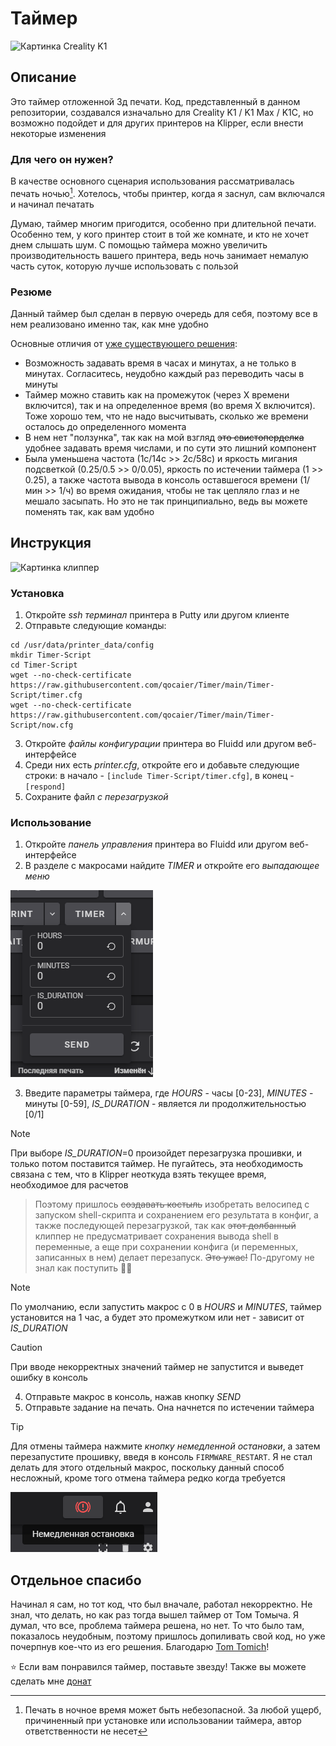 # Таймер
![Картинка Creality K1](https://img.staticdj.com/d1b71daaac31057d42f7d780b969e2aa_2560x.jpg)
## Описание
Это таймер отложенной 3д печати. Код, представленный в данном репозитории, создавался изначально для Creality K1 / K1 Max / K1C, но возможно подойдет и для других принтеров на Klipper, если внести некоторые изменения
### Для чего он нужен?
В качестве основного сценария использования рассматривалась печать ночью[^1]. Хотелось, чтобы принтер, когда я заснул, сам включался и начинал печатать

Думаю, таймер многим пригодится, особенно при длительной печати. Особенно тем, у кого принтер стоит в той же комнате, и кто не хочет днем слышать шум. С помощью таймера можно увеличить производительность вашего принтера, ведь ночь занимает немалую часть суток, которую лучше использовать с пользой
### Резюме
Данный таймер был сделан в первую очередь для себя, поэтому все в нем реализовано именно так, как мне удобно 

Основные отличия от [уже существующего решения](https://github.com/Tombraider2006/K1/blob/main/timer.md):
* Возможность задавать время в часах и минутах, а не только в минутах. Согласитесь, неудобно каждый раз переводить часы в минуты
* Таймер можно ставить как на промежуток (через X времени включится), так и на определенное время (во время X включится). Тоже хорошо тем, что не надо высчитывать, сколько же времени осталось до определенного момента
* В нем нет "ползунка", так как на мой взгляд ~~это свистоперделка~~ удобнее задавать время числами, и по сути это лишний компонент
* Была уменьшена частота (1с/14с >> 2с/58с) и яркость мигания подсветкой (0.25/0.5 >> 0/0.05), яркость по истечении таймера (1 >> 0.25), а также частота вывода в консоль оставшегося времени (1/мин >> 1/ч) во время ожидания, чтобы не так цепляло глаз и не мешало засыпать. Но это не так принципиально, ведь вы можете поменять так, как вам удобно
## Инструкция
![Картинка клиппер](https://i.ytimg.com/vi/Ci6abI1_TX4/maxresdefault.jpg)
### Установка
1. Откройте *ssh терминал* принтера в Putty или другом клиенте
2. Отправьте следующие команды:

```
cd /usr/data/printer_data/config
mkdir Timer-Script
cd Timer-Script
wget --no-check-certificate https://raw.githubusercontent.com/qocaier/Timer/main/Timer-Script/timer.cfg
wget --no-check-certificate https://raw.githubusercontent.com/qocaier/Timer/main/Timer-Script/now.cfg
```

3. Откройте *файлы конфигурации* принтера во Fluidd или другом веб-интерфейсе
4. Среди них есть *printer.cfg*, откройте его и добавьте следующие строки: в начало - `[include Timer-Script/timer.cfg]`, в конец - `[respond]`
5. Сохраните файл *с перезагрузкой*
### Использование
1. Откройте *панель управления* принтера во Fluidd или другом веб-интерфейсе
2. В разделе с макросами найдите *TIMER* и откройте его *выпадающее меню*

![Так оно выглядит](macro_on.png)

3. Введите параметры таймера, где *HOURS* - часы [0-23], *MINUTES* - минуты [0-59], *IS_DURATION* - является ли продолжительностью [0/1]
> [!NOTE]
> При выборе *IS_DURATION*=0 произойдет перезагрузка прошивки, и только потом поставится таймер. Не пугайтесь, эта необходимость связана с тем, что в Klipper неоткуда взять текущее время, необходимое для расчетов

> Поэтому пришлось ~~создавать костыль~~ изобретать велосипед с запуском shell-скрипта и сохранением его результата в конфиг, а также последующей перезагрузкой, так как ~~этот долбанный~~ клиппер не предусматривает сохранения вывода shell в переменные, а еще при сохранении конфига (и переменных, записанных в нем) делает перезапуск. ~~Это ужас!~~ По-другому не знал как поступить 🤷‍♂️

> [!NOTE]
> По умолчанию, если запустить макрос с 0 в *HOURS* и *MINUTES*, таймер установится на 1 час, а будет это промежутком или нет - зависит от *IS_DURATION*

> [!CAUTION]
> При вводе некорректных значений таймер не запустится и выведет ошибку в консоль

4. Отправьте макрос в консоль, нажав кнопку *SEND*
5. Отправьте задание на печать. Она начнется по истечении таймера

> [!TIP]
> Для отмены таймера нажмите *кнопку немедленной остановки*, а затем перезапустите прошивку, введя в консоль `FIRMWARE_RESTART`. Я не стал делать для этого отдельный макрос, поскольку данный способ несложный, кроме того отмена таймера редко когда требуется

![Кнопка немедленной остановки](macro_off.png)
## Отдельное спасибо
Начинал я сам, но тот код, что был вначале, работал некорректно. Не знал, что делать, но как раз тогда вышел таймер от Том Томыча. Я думал, что все, проблема таймера решена, но нет. То что было там, показалось неудобным, поэтому пришлось допиливать свой код, но уже почерпнув кое-что из его решения. Благодарю [Tom Tomich](https://github.com/Tombraider2006)!

⭐ Если вам понравился таймер, поставьте звезду! Также вы можете сделать мне [донат](https://yoomoney.ru/to/4100118097118682)

[^1]: Печать в ночное время может быть небезопасной. За любой ущерб, причиненный при установке или использовании таймера, автор ответственности не несет
